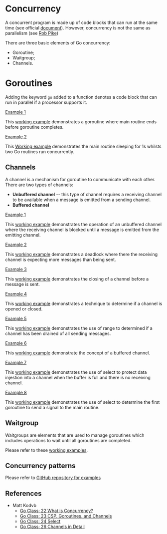 # Concurrency

A concurrent program is made up of code blocks that can run at the same time (see official [document](https://www.golang-book.com/books/intro/10)). However, concurrency is not the same as parallelism (see [Rob Pike](https://go.dev/blog/waza-talk))

There are three basic elements of Go concurrency:

* Goroutine;
* Waitgroup;
* Channels.

# Goroutines

Adding the keyword `go` added to a function denotes a code block that can run in parallel if a processor supports it.

<u>Example 1</u>

This [working example](./goroutine/ex1/main.go) demonstrates a goroutine where main routine ends before goroutine completes.

<u>Example 2</u>

This [Working example](./goroutine/ex2/main.go) demonstrates the main routine sleeping for 1s whilsts two Go routines run concurrently.

## Channels

A channel is a mechanism for goroutine to communicate with each other. There are two types of channels:

* <b>Unbuffered channel</b> -- this type of channel requires a receiving channel to be available when a message is emitted from a sending channel.
* <b>Buffered channel</b>

<u>Example 1</U>

This [working example](./channel/ex1/main.go) demonstrates the operation of an unbuffered channel where the receiving channel is blocked until a message is emitted from the emitting channel.

<u>Example 2</u>

This [working example](./channel/ex2/main.go) demonstrates a deadlock where there the receiving channel is expecting more messages than being sent.

<u>Example 3</u>

This [working example](./channel/ex3/main.go) demonstrates the closing of a channel before a message is sent.

<u>Example 4</u>

This [working example](./channel/ex4/main.go) demonstrates a technique to determine if a channel is opened or closed.

<u>Example 5</u>

This [working example](./channel/ex5/main.go) demonstrates the use of range to determined if a channel has been drained of all sending messages.

<u>Example 6</u>

This [working example](./channel/ex6/main.go) demonstrate the concept of a buffered channel.

<u>Example 7</u>

This [working example](./channel/ex7/main.go) demonstrates the use of select to protect data injestion into a channel when the buffer is full and there is no receiving channel.

<u>Example 8</u>

This [working example](./channel/ex8/main.go) demonstrates the use of select to determine the first goroutine to send a signal to the main routine.

## Waitgroup

Waitgroups are elements that are used to manage goroutines which includes operations to wait until all goroutines are completed.

Please refer to these [working examples](./waitgroup/main.go).

## Concurrency patterns

Please refer to [GitHub repository for examples](https://github.com/paulwizviz/go-concurrency.git)

## References

* Matt Kodvb
    * [Go Class: 22 What is Concurrency?](https://www.youtube.com/watch?v=A3R-4ZYBqvE&list=PLoILbKo9rG3skRCj37Kn5Zj803hhiuRK6)
    * [Go Class: 23 CSP, Goroutines, and Channels](https://www.youtube.com/watch?v=zJd7Dvg3XCk&list=PLoILbKo9rG3skRCj37Kn5Zj803hhiuRK6)
    * [Go Class: 24 Select](https://www.youtube.com/watch?v=tG7gII0Ax0Q&list=PLoILbKo9rG3skRCj37Kn5Zj803hhiuRK6)
    * [Go Class: 26 Channels in Detail](https://www.youtube.com/watch?v=fCkxKGd6CVQ&list=PLoILbKo9rG3skRCj37Kn5Zj803hhiuRK6)
